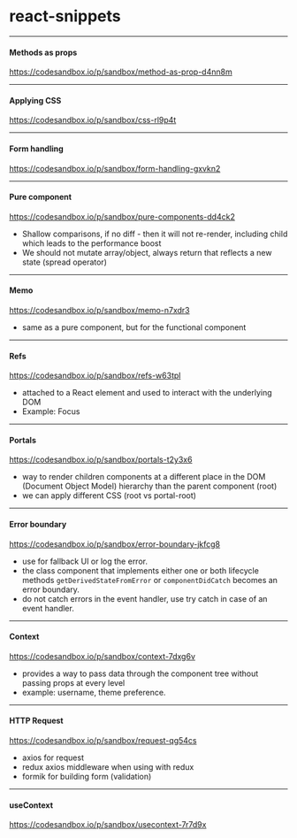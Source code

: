# react-snippets

---

#### Methods as props
https://codesandbox.io/p/sandbox/method-as-prop-d4nn8m


---
#### Applying CSS
https://codesandbox.io/p/sandbox/css-rl9p4t

---
#### Form handling
https://codesandbox.io/p/sandbox/form-handling-gxvkn2

---
#### Pure component
https://codesandbox.io/p/sandbox/pure-components-dd4ck2
  - Shallow comparisons, if no diff - then it will not re-render, including child which leads to the performance boost
  - We should not mutate array/object, always return that reflects a new state (spread operator)

---
#### Memo
https://codesandbox.io/p/sandbox/memo-n7xdr3
  - same as a pure component, but for the functional component

---
#### Refs

https://codesandbox.io/p/sandbox/refs-w63tpl
  - attached to a React element and used to interact with the underlying DOM
  - Example: Focus

---
#### Portals
https://codesandbox.io/p/sandbox/portals-t2y3x6
  - way to render children components at a different place in the DOM (Document Object Model) hierarchy than the parent component (root)
  - we can apply different CSS (root vs portal-root)

---
#### Error boundary
https://codesandbox.io/p/sandbox/error-boundary-jkfcg8
  - use for fallback UI or log the error.
  - the class component that implements either one or both lifecycle methods `getDerivedStateFromError` or `componentDidCatch` becomes an error boundary.
  - do not catch errors in the event handler, use try catch in case of an event handler.

---
#### Context
https://codesandbox.io/p/sandbox/context-7dxg6v
  - provides a way to pass data through the component tree without passing props at every level
  - example: username, theme preference. 
---
####  HTTP Request 
https://codesandbox.io/p/sandbox/request-qg54cs
  - axios for request
  - redux axios middleware when using with redux
  - formik for building form (validation)

---
#### useContext
https://codesandbox.io/p/sandbox/usecontext-7r7d9x
